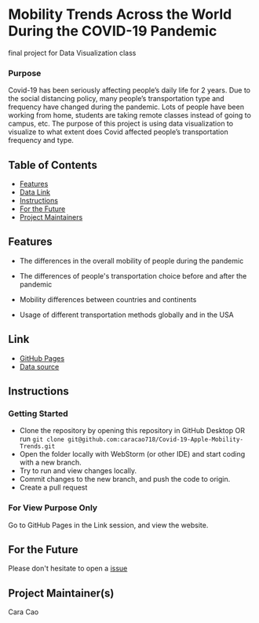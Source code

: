 # Mobility Trends Across the World During the COVID-19 Pandemic
final project for Data Visualization class

### Purpose
Covid-19 has been seriously affecting people’s daily life for 2 years. 
Due to the social distancing policy, many people’s transportation type and frequency 
have changed during the pandemic. Lots of people have been working from home, 
students are taking remote classes instead of going to campus, etc. 
The purpose of this project is using data visualization to visualize to what extent 
does Covid affected people’s transportation frequency and type.

## Table of Contents
 - [Features](#features)
 - [Data Link](#link)
 - [Instructions](#instructions)
 - [For the Future](#for-the-future)
 - [Project Maintainers](#project-maintainers)

## Features
 + The differences in the overall mobility of people during the pandemic

 + The differences of people's transportation choice before and after the pandemic
 + Mobility differences between countries and continents
 + Usage of different transportation methods globally and in the USA

## Link
 + [GitHub Pages](https://caracao718.github.io/Covid-19-Apple-Mobility-Trends/)
 + [Data source](https://covid19.apple.com/mobility)

## Instructions

### Getting Started 
 + Clone the repository by opening this repository in GitHub Desktop OR run `git clone git@github.com:caracao718/Covid-19-Apple-Mobility-Trends.git`
 + Open the folder locally with WebStorm (or other IDE) and start coding with a new branch.
 + Try to run and view changes locally.
 + Commit changes to the new branch, and push the code to origin.
 + Create a pull request

### For View Purpose Only

Go to GitHub Pages in the Link session, and view the website.

## For the Future
Please don't hesitate to open a [issue](https://github.com/caracao718/Covid-19-Apple-Mobility-Trends/issues)

## Project Maintainer(s)
Cara Cao



